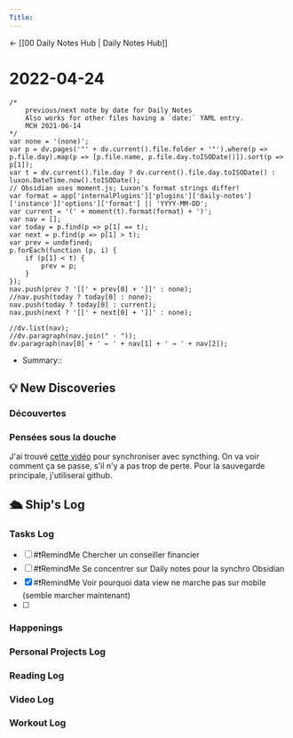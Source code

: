 ```yaml
---
Title:
---
```


<- [[00 Daily Notes Hub | Daily Notes Hub]]

# 2022-04-24
```dataviewjs
/*
    previous/next note by date for Daily Notes
    Also works for other files having a `date:` YAML entry.
    MCH 2021-06-14
*/
var none = '(none)';
var p = dv.pages('"' + dv.current().file.folder + '"').where(p => p.file.day).map(p => [p.file.name, p.file.day.toISODate()]).sort(p => p[1]);
var t = dv.current().file.day ? dv.current().file.day.toISODate() : luxon.DateTime.now().toISODate();
// Obsidian uses moment.js; Luxon’s format strings differ!
var format = app['internalPlugins']['plugins']['daily-notes']['instance']['options']['format'] || 'YYYY-MM-DD';
var current = '(' + moment(t).format(format) + ')';
var nav = [];
var today = p.find(p => p[1] == t);
var next = p.find(p => p[1] > t);
var prev = undefined;
p.forEach(function (p, i) {
    if (p[1] < t) {
        prev = p;
    }
});
nav.push(prev ? '[[' + prev[0] + ']]' : none);
//nav.push(today ? today[0] : none);
nav.push(today ? today[0] : current);
nav.push(next ? '[[' + next[0] + ']]' : none);

//dv.list(nav);
//dv.paragraph(nav.join(" · "));
dv.paragraph(nav[0] + ' ← ' + nav[1] + ' → ' + nav[2]);
```
- Summary:: 

## 💡 New Discoveries

### Découvertes
### Pensées sous la douche
J'ai trouvé [cette vidéo](https://www.youtube.com/watch?v=P14Op7ENOAU) pour synchroniser avec syncthing. 
On va voir comment ça se passe, s'il n'y a pas trop de perte. Pour la sauvegarde principale, j'utiliserai github. 

## 🛳️ Ship's Log
### Tasks Log
- [ ] #❗RemindMe Chercher un conseiller financier
- [ ] #❗RemindMe  Se concentrer sur Daily notes pour la synchro Obsidian
- [x] #❗RemindMe  Voir pourquoi data view ne marche pas sur mobile (semble marcher maintenant)
- [ ] 
### Happenings

### Personal Projects Log

### Reading Log

### Video Log

### Workout Log